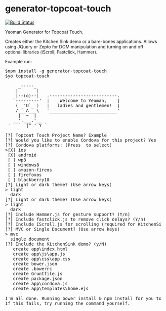 generator-topcoat-touch
=======================

[![Build Status](https://travis-ci.org/kriserickson/generator-topcoat-touch.png?branch=master)](https://travis-ci.org/kriserickson/generator-topcoat-touch)

Yeoman Generator for Topcoat Touch.  

Creates either the Kitchen Sink demo or a bare-bones applications.  Allows using JQuery or Zepto for DOM manipulation and turning on and off optional libraries (iScroll, Fastclick, Hammer).  

Example run:

<pre>
$npm install -g generator-topcoat-touch
$yo topcoat-touch

     _-----_
    |       |
    |--(o)--|   .--------------------------.
   `---------'  |    Welcome to Yeoman,    |
    ( _'U`_ )   |   ladies and gentlemen!  |
    /___A___\   '__________________________'
     |  ~  |
   __'.___.'__
 '   `  |° ' Y `

[?] Topcoat Touch Project Name? Example
[?] Would you like to enable Cordova for this project? Yes
[?] Cordova platforms: (Press <space> to select)
>[X] ios
 [X] android
 [ ] wp8
 [ ] windows8
 [ ] amazon-fireos
 [ ] firefoxos
 [ ] blackberry10
[?] Light or dark theme? (Use arrow keys)
> light
  dark
[?] Light or dark theme? (Use arrow keys)
> light
  dark
[?] Include Hammer.js for gesture support? (Y/n)
[?] Include fastclick.js to remove click delays? (Y/n)
[?] Include IScroll.js for scrolling (required for KitchenSink demo)? (Y/n)
[?] MVC or Single Document? (Use arrow keys)
> mvc
  single document
[?] Include the KitchenSink demo? (y/N)
   create app\index.html
   create app\js\app.js
   create app\css\app.css
   create bower.json
   create .bowerrc
   create Gruntfile.js
   create package.json
   create app\cordova.js
   create app\templates\home.ejs

I'm all done. Running bower install & npm install for you to install the required dependencies. 
If this fails, try running the command yourself.

</pre>


